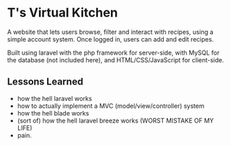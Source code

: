 
# T's Virtual Kitchen

A website that lets users browse, filter and interact with recipes, using a simple account system. Once logged in, users can add and edit recipes.

Built using laravel with the php framework for server-side, with MySQL for the database (not included here), and HTML/CSS/JavaScript for client-side.

## Lessons Learned

- how the hell laravel works
- how to actually implement a MVC (model/view/controller) system
- how the hell blade works
- (sort of) how the hell laravel breeze works (WORST MISTAKE OF MY LIFE)
- pain.
